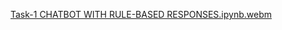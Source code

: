 [Task-1 CHATBOT WITH RULE-BASED  RESPONSES.ipynb.webm](https://github.com/user-attachments/assets/2d5f852d-6c41-4dc0-aeb7-5a84b65a7b94)
